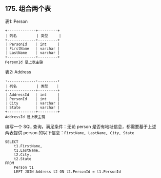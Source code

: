 ## 175. 组合两个表

表1: Person

```text
+-------------+---------+
| 列名         | 类型     |
+-------------+---------+
| PersonId    | int     |
| FirstName   | varchar |
| LastName    | varchar |
+-------------+---------+
PersonId 是上表主键
```

表2: Address

```text
+-------------+---------+
| 列名         | 类型    |
+-------------+---------+
| AddressId   | int     |
| PersonId    | int     |
| City        | varchar |
| State       | varchar |
+-------------+---------+
AddressId 是上表主键
```

编写一个 SQL 查询，满足条件：无论 person 是否有地址信息，都需要基于上述两表提供 person 的以下信息：`FirstName, LastName, City, State`

```mysql
SELECT
	t1.FirstName,
	t1.LastName,
	t2.City,
	t2.State 
FROM
	Person t1
	LEFT JOIN Address t2 ON t2.PersonId = t1.PersonId
```

















































